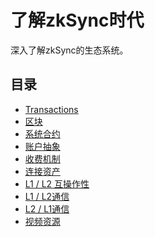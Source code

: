 # 了解zkSync时代

深入了解zkSync的生态系统。

## 目录

- [Transactions](./transactions/transactions.md)
- [区块](./transactions/blocks.md)
- [系统合约](./system-contracts.md)
- [账户抽象](./aa.md)
- [收费机制](./transactions/fee-model.md)
- [连接资产](./bridging/bridging-asset.md)
- [L1 / L2 互操作性](./bridging/l1-l2-interop.md)
- [L1 / L2通信](./bridging/l1-l2.md)
- [L2 / L1通信](./bridging/l2-l1.md)
- [视频资源](./videos.md)
<!-- - [安全模式](./security.md) --->
